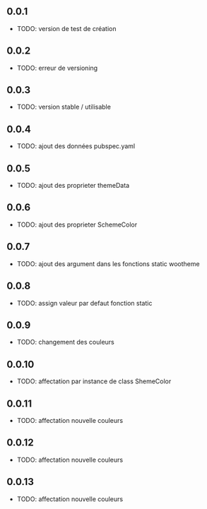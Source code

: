## 0.0.1  

* TODO: version de test de création  

## 0.0.2   

* TODO: erreur de versioning  

## 0.0.3  

* TODO: version stable / utilisable  

## 0.0.4  

* TODO: ajout des données pubspec.yaml  

## 0.0.5  

* TODO: ajout des proprieter themeData

## 0.0.6  

* TODO: ajout des proprieter SchemeColor  

## 0.0.7  

* TODO: ajout des argument dans les fonctions static wootheme

## 0.0.8  

* TODO: assign valeur par defaut fonction static  

## 0.0.9  

* TODO: changement des couleurs

## 0.0.10  

* TODO: affectation par instance de class ShemeColor

## 0.0.11  

* TODO: affectation nouvelle couleurs

## 0.0.12  

* TODO: affectation nouvelle couleurs

## 0.0.13 

* TODO: affectation nouvelle couleurs
